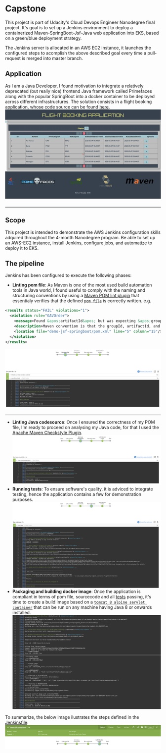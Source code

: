 # Capstone

This project is part of Udacity's Cloud Devops Engineer Nanodegree final project. It's goal is to set up a Jenkins environment to deploy a containerized Maven-SpringBoot-Jsf-Java web application into EKS, based on a green/blue deployment strategy.

The Jenkins server is allocated in an AWS EC2 instance, it launches the configured steps to acomplish the above described goal every time a pull-request is merged into master branch.

## Application

As I am a Java Developer, I found motivation to integrate a relatively deprecated (but really nice) frontend Java framework called Primefaces along with the popular SpringBoot into a docker container to be deployed across different infrastructures. The solution consists in a flight booking application, whose code source can be found [here](https://github.com/tejada7/demo-jsf-springboot).<br/>
![](images/img1.png)

###
___

## Scope
This project is intended to demonstrate the AWS Jenkins configuration skills adquired throughout the 4-month Nanodegree program. Be able to set up an AWS-EC2 instance, install Jenkins, configure jobs, and automatize to deploy it to EKS.


## The pipeline

Jenkins has been configured to execute the following phases:
* **Linting pom file**: As Maven is one of the most used build automation tools in Java world, I found useful to comply with the naming and structuring conventions by using a [Maven POM lint plugin](https://github.com/lewisd32/lint-maven-plugin) that essentialy verifies that the defined [`pom file`](https://github.com/tejada7/demo-jsf-springboot/blob/master/pom.xml) is correctly written. e.g.
```xml
<results status="FAIL" violations="1">
  <violation rule="GAVOrder">
    <message>Found &apos;artifactId&apos; but was expecting &apos;groupId&apos;</message>
    <description>Maven convention is that the groupId, artifactId, and version elements be listed in that order.  Other elements with short, simple content, such as type, scope, classifier, etc, should be before elements with longer content, such as configuration, executions, and exclusions, otherwise they can be easily missed, leading to confusion</description>
    <location file="demo-jsf-springboot/pom.xml" line="5" column="15"/>
  </violation>
</results>
```
![](images/img4.png)
___
* **Linting Java codesource**: Once I ensured the correctness of my POM file, I'm ready to proceed on analysing my Java code, for that I used the [Apache Maven Checkstyle Plugin](https://maven.apache.org/plugins/maven-checkstyle-plugin/).
![](images/img5.png)
* **Running tests**: To ensure software's quality, it is adviced to integrate testing, hence the application contains a few for demonstration purposes.
![](images/img6.png)
* **Packaging and building docker image**: Once the application is compliant in terms of pom file, sourcecode and all [tests](https://github.com/tejada7/demo-jsf-springboot/blob/master/src/test/java/com/example/demojsfspringboot/controller/FlightControllerTest.java) passing, it's time to create a build image based on a [`tomcat 8 alpine servlet container`](https://hub.docker.com/_/tomcat) that can be run on any machine having Java 8 or onwards installed.
![](images/img7.png)

To summarize, the below image ilustrates the steps defined in the [Jenkinsfile](https://github.com/tejada7/demo-jsf-springboot/blob/master/Jenkinsfile):
![](images/img3.png)

